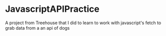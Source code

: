 # JavascriptAPIPractice
A project from Treehouse that I did to learn to work with javascript's fetch to grab data from a an api of dogs
